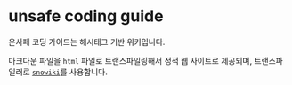 # unsafe coding guide

운사페 코딩 가이드는 해시태그 기반 위키입니다.

마크다운 파일을 `html` 파일로 트랜스파일링해서 정적 웹 사이트로 제공되며, 트랜스파일러로 [`snowiki`](https://github.com/snowmerak/snowiki)를 사용합니다.
